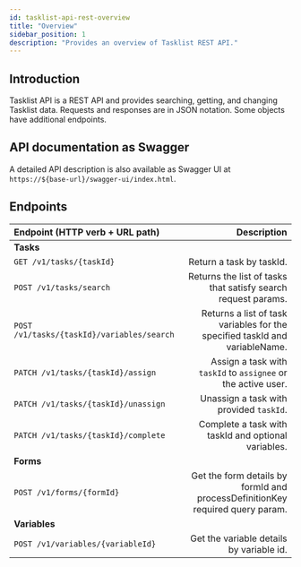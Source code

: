 ```yaml
---
id: tasklist-api-rest-overview
title: "Overview"
sidebar_position: 1
description: "Provides an overview of Tasklist REST API."
---
```


## Introduction

Tasklist API is a REST API and provides searching, getting, and changing Tasklist data.
Requests and responses are in JSON notation. Some objects have additional endpoints.

## API documentation as Swagger

A detailed API description is also available as Swagger UI at `https://${base-url}/swagger-ui/index.html`.

## Endpoints

| Endpoint (HTTP verb + URL path)            |                                                                   Description |
| :----------------------------------------- | ----------------------------------------------------------------------------: |
| **Tasks**                                  |                                                                               |
| `GET /v1/tasks/{taskId}`                   |                                                      Return a task by taskId. |
| `POST /v1/tasks/search`                    |                 Returns the list of tasks that satisfy search request params. |
| `POST /v1/tasks/{taskId}/variables/search` |   Returns a list of task variables for the specified taskId and variableName. |
| `PATCH /v1/tasks/{taskId}/assign`          |                 Assign a task with `taskId` to `assignee` or the active user. |
| `PATCH /v1/tasks/{taskId}/unassign`        |                                       Unassign a task with provided `taskId`. |
| `PATCH /v1/tasks/{taskId}/complete`        |                           Complete a task with taskId and optional variables. |
| **Forms**                                  |                                                                               |
| `POST /v1/forms/{formId}`                  | Get the form details by formId and processDefinitionKey required query param. |
| **Variables**                              |                                                                               |
| `POST /v1/variables/{variableId}`          |                                      Get the variable details by variable id. |
